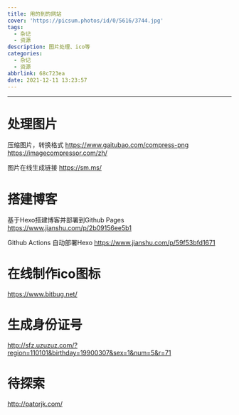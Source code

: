 ```yaml
---
title: 用的到的网站
cover: 'https://picsum.photos/id/0/5616/3744.jpg'
tags:
  - 杂记
  - 资源
description: 图片处理、ico等
categories:
  - 杂记
  - 资源
abbrlink: 68c723ea
date: 2021-12-11 13:23:57
---
```


****

# 处理图片

压缩图片，转换格式
https://www.gaitubao.com/compress-png
https://imagecompressor.com/zh/

图片在线生成链接
https://sm.ms/

# 搭建博客

基于Hexo搭建博客并部署到Github Pages
https://www.jianshu.com/p/2b09156ee5b1

Github Actions 自动部署Hexo
https://www.jianshu.com/p/59f53bfd1671

# 在线制作ico图标
https://www.bitbug.net/

# 生成身份证号
http://sfz.uzuzuz.com/?region=110101&birthday=19900307&sex=1&num=5&r=71

# 待探索
http://patorjk.com/